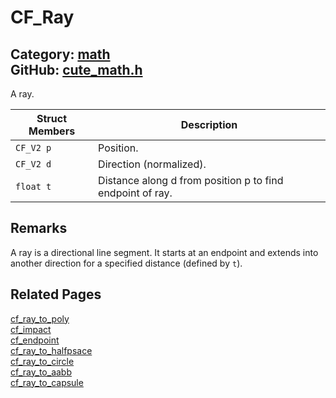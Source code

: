 [](../header.md ':include')

# CF_Ray

Category: [math](https://github.com/RandyGaul/cute_framework/blob/master/docs/api_reference?id=math)  
GitHub: [cute_math.h](https://github.com/RandyGaul/cute_framework/blob/master/include/cute_math.h)  
---

A ray.

Struct Members | Description
--- | ---
`CF_V2 p` | Position.
`CF_V2 d` | Direction (normalized).
`float t` | Distance along d from position p to find endpoint of ray.

## Remarks

A ray is a directional line segment. It starts at an endpoint and extends into another direction for a specified distance (defined by `t`).

## Related Pages

[cf_ray_to_poly](https://github.com/RandyGaul/cute_framework/blob/master/docs/collision/cf_ray_to_poly.md)  
[cf_impact](https://github.com/RandyGaul/cute_framework/blob/master/docs/collision/cf_impact.md)  
[cf_endpoint](https://github.com/RandyGaul/cute_framework/blob/master/docs/collision/cf_endpoint.md)  
[cf_ray_to_halfpsace](https://github.com/RandyGaul/cute_framework/blob/master/docs/collision/cf_ray_to_halfpsace.md)  
[cf_ray_to_circle](https://github.com/RandyGaul/cute_framework/blob/master/docs/collision/cf_ray_to_circle.md)  
[cf_ray_to_aabb](https://github.com/RandyGaul/cute_framework/blob/master/docs/collision/cf_ray_to_aabb.md)  
[cf_ray_to_capsule](https://github.com/RandyGaul/cute_framework/blob/master/docs/collision/cf_ray_to_capsule.md)  
